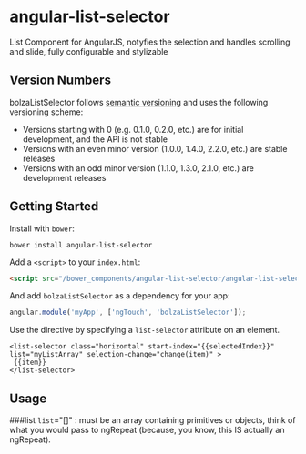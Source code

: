 angular-list-selector
=====================

List Component for AngularJS, notyfies the selection and handles scrolling and slide, fully configurable and stylizable

## Version Numbers

bolzaListSelector follows [semantic versioning](http://semver.org/) and uses the following versioning scheme:

 * Versions starting with 0 (e.g. 0.1.0, 0.2.0, etc.) are for initial development, and the API is not stable
 * Versions with an even minor version (1.0.0, 1.4.0, 2.2.0, etc.) are stable releases
 * Versions with an odd minor version (1.1.0, 1.3.0, 2.1.0, etc.) are development releases



## Getting Started

Install with `bower`:

```shell
bower install angular-list-selector
```

Add a `<script>` to your `index.html`:

```html
<script src="/bower_components/angular-list-selector/angular-list-selector.js"></script>
```

And add `bolzaListSelector` as a dependency for your app:

```javascript
angular.module('myApp', ['ngTouch', 'bolzaListSelector']);
```

Use the directive by specifying a `list-selector` attribute on an element.

	<list-selector class="horizontal" start-index="{{selectedIndex}}" list="myListArray" selection-change="change(item)" >
	 {{item}}
	</list-selector>


## Usage

###list
`list`="[]" : must be an array containing primitives or objects, think of what you would pass to ngRepeat (because, you know, this IS actually an ngRepeat).



